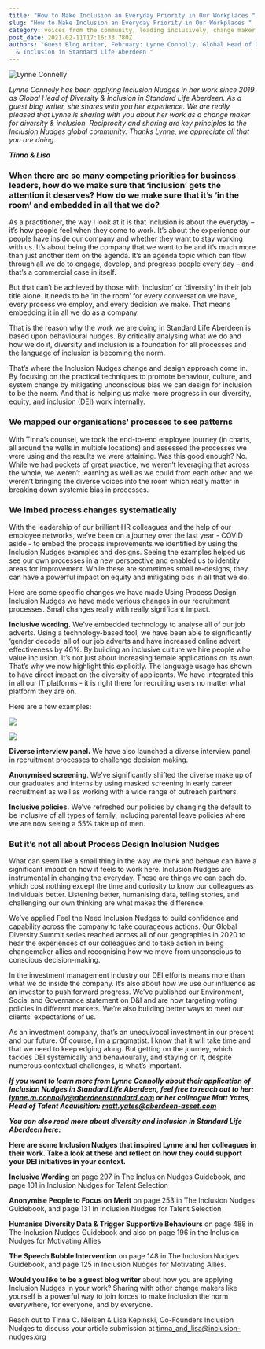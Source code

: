 ```yaml
---
title: "How to Make Inclusion an Everyday Priority in Our Workplaces "
slug: "How to Make Inclusion an Everyday Priority in Our Workplaces "
category: voices from the community, leading inclusively, change maker skills
post_date: 2021-02-11T17:16:33.780Z
authors: "Guest Blog Writer, February: Lynne Connolly, Global Head of Diversity
  & Inclusion in Standard Life Aberdeen "
---
```

![](/images/uploads/lynne-connolly-photo-from-linkedin.jpeg "Lynne Connelly")

*Lynne Connolly has been applying Inclusion Nudges in her work since 2019 as Global Head of Diversity & Inclusion in Standard Life Aberdeen. As a guest blog writer, she shares with you her experience. We are really pleased that Lynne is sharing with you about her work as a change maker for diversity & inclusion. Reciprocity and sharing are key principles to the Inclusion Nudges global community. Thanks Lynne, we appreciate all that you are doing.* 

***Tinna & Lisa***

### **When there are so many competing priorities for business leaders, how do we make sure that ‘inclusion’ gets the attention it deserves? How do we make sure that it’s ‘in the room’ and embedded in all that we do?**

As a practitioner, the way I look at it is that inclusion is about the everyday – it’s how people feel when they come to work. It’s about the experience our people have inside our company and whether they want to stay working with us. It’s about being the company that we want to be and it’s much more than just another item on the agenda. It’s an agenda topic which can flow through all we do to engage, develop, and progress people every day – and that’s a commercial case in itself.

But that can’t be achieved by those with ‘inclusion’ or ‘diversity’ in their job title alone. It needs to be ‘in the room’ for every conversation we have, every process we employ, and every decision we make. That means embedding it in all we do as a company. 

That is the reason why the work we are doing in Standard Life Aberdeen is based upon behavioural nudges. By critically analysing what we do and how we do it, diversity and inclusion is a foundation for all processes and the language of inclusion is becoming the norm. 

That’s where the Inclusion Nudges change and design approach come in. By focusing on the practical techniques to promote behaviour, culture, and system change by mitigating unconscious bias we can design for inclusion to be the norm.  And that is helping us make more progress in our diversity, equity, and inclusion (DEI) work internally. 

### **We mapped our organisations' processes to see patterns**

With Tinna’s counsel, we took the end-to-end employee journey (in charts, all around the walls in multiple locations) and assessed the processes we were using and the results we were attaining. Was this good enough? No. While we had pockets of great practice, we weren’t leveraging that across the whole, we weren’t learning as well as we could from each other and we weren’t bringing the diverse voices into the room which really matter in breaking down systemic bias in processes.

### **We imbed process changes systematically**

With the leadership of our brilliant HR colleagues and the help of our employee networks, we’ve been on a journey over the last year - COVID aside - to embed the process improvements we identified by using the Inclusion Nudges examples and designs. Seeing the examples helped us see our own processes in a new perspective and enabled us to identity areas for improvement. While these are sometimes small re-designs, they can have a powerful impact on equity and mitigating bias in all that we do. 

Here are some specific changes we have made Using Process Design Inclusion Nudges we have made various changes in our recruitment processes. Small changes really with really significant impact. 

**Inclusive wording.** We’ve embedded technology to analyse all of our job adverts. Using a technology-based tool, we have been able to significantly ‘gender decode’ all of our job adverts and have increased online advert effectiveness by 46%. By building an inclusive culture we hire people who value inclusion. It’s not just about increasing female applications on its own. That’s why we now highlight this explicitly. The language usage has shown to have direct impact on the diversity of applicants. We have integrated this in all our IT platforms - it is right there for recruiting users no matter what platform they are on.

Here are a few examples:

![](/images/uploads/picture_wording-2.jpg)

![](/images/uploads/image-wording.jpg)

**Diverse interview panel.** We have also launched a diverse interview panel in recruitment processes to challenge decision making.

**Anonymised screening**. We’ve significantly shifted the diverse make up of our graduates and interns by using masked screening in early career recruitment as well as working with a wide range of outreach partners.

**Inclusive policies.** We’ve refreshed our policies by changing the default to be inclusive of all types of family, including parental leave policies where we are now seeing a 55% take up of men. 

### But it’s not all about Process Design Inclusion Nudges

 What can seem like a small thing in the way we think and behave can have a significant impact on how it feels to work here. Inclusion Nudges are instrumental in changing the everyday. These are things we can each do, which cost nothing except the time and curiosity to know our colleagues as individuals better. Listening better, humanising data, telling stories, and challenging our own thinking are what makes the difference. 

We’ve applied Feel the Need Inclusion Nudges to build confidence and capability across the company to take courageous actions. Our Global Diversity Summit series reached across all of our geographies in 2020 to hear the experiences of our colleagues and to take action in being changemaker allies and recognising how we move from unconscious to conscious decision-making.

In the investment management industry our DEI efforts means more than what we do inside the company. It’s also about how we use our influence as an investor to push forward progress. We’ve published our Environment, Social and Governance statement on D&I and are now targeting voting policies in different markets. We’re also building better ways to meet our clients’ expectations of us.

As an investment company, that’s an unequivocal investment in our present and our future. Of course, I’m a pragmatist. I know that it will take time and that we need to keep edging along. But getting on the journey, which tackles DEI systemically and behaviourally, and staying on it, despite numerous contextual challenges, is what’s important. 

***If you want to learn more from Lynne Connolly about their application of Inclusion Nudges in Standard Life Aberdeen, feel free to reach out to her: lynne.m.connolly@aberdeenstandard.com or her colleague Matt Yates, Head of Talent Acquisition: matt.yates@aberdeen-asset.com***

***You can also read more about diversity and inclusion in Standard Life Aberdeen [here](https://www.standardlifeaberdeen.com/en/careers/diversity-and-inclusion):*** 



**Here are some Inclusion Nudges that inspired Lynne and her colleagues in their work. Take a look at these and reflect on how they could support your DEI initiatives in your context.**

**Inclusive Wording** on page 297 in The Inclusion Nudges Guidebook, and page 101 in Inclusion Nudges for Talent Selection

**Anonymise People to Focus on Merit** on page 253 in The Inclusion Nudges Guidebook, and page 131 in Inclusion Nudges for Talent Selection

**Humanise Diversity Data & Trigger Supportive Behaviours** on page 488 in The Inclusion Nudges Guidebook and also on page 196 in the Inclusion Nudges for Motivating Allies

**The Speech Bubble Intervention** on page 148 in The Inclusion Nudges Guidebook, and page 125 in Inclusion Nudges for Motivating Allies.

**Would you like to be a guest blog writer** about how you are applying Inclusion Nudges in your work?  Sharing with other change makers like yourself is a powerful way to join forces to make inclusion the norm everywhere, for everyone, and by everyone. 

Reach out to Tinna C. Nielsen & Lisa Kepinski, Co-Founders Inclusion Nudges to discuss your article submission at tinna_and_lisa@inclusion-nudges.org